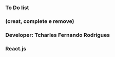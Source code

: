 ### To Do list
### (creat, complete e remove)
### Developer: Tcharles Fernando Rodrigues
### React.js
